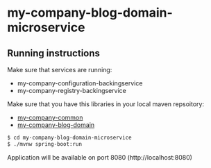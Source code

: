 # my-company-blog-domain-microservice

## Running instructions

Make sure that services are running:

 - my-company-configuration-backingservice
 - my-company-registry-backingservice
 
Make sure that you have this libraries in your local maven repsoitory:

 - [my-company-common](https://github.com/ivans-innovation-lab/my-company-common)
 - [my-company-blog-domain](https://github.com/ivans-innovation-lab/my-company-blog-domain)

```bash
$ cd my-company-blog-domain-microservice
$ ./mvnw spring-boot:run
```

Application will be available on port 8080 (http://localhost:8080)

